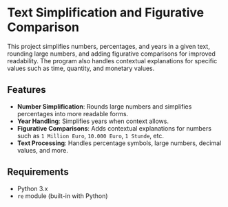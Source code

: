 # Text Simplification and Figurative Comparison

This project simplifies numbers, percentages, and years in a given text, rounding large numbers, and adding figurative comparisons for improved readability. The program also handles contextual explanations for specific values such as time, quantity, and monetary values.

## Features

- **Number Simplification**: Rounds large numbers and simplifies percentages into more readable forms.
- **Year Handling**: Simplifies years when context allows.
- **Figurative Comparisons**: Adds contextual explanations for numbers such as `1 Million Euro`, `10.000 Euro`, `1 Stunde`, etc.
- **Text Processing**: Handles percentage symbols, large numbers, decimal values, and more.

## Requirements

- Python 3.x
- `re` module (built-in with Python)

